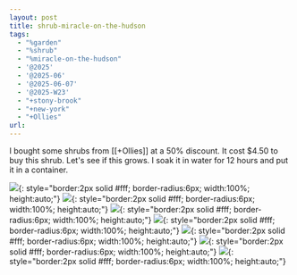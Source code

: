 ```yaml
---
layout: post
title: shrub-miracle-on-the-hudson
tags:
  - "%garden"
  - "%shrub"
  - "%miracle-on-the-hudson"
  - '@2025'
  - '@2025-06'
  - '@2025-06-07'
  - '@2025-W23'
  - "+stony-brook"
  - "+new-york"
  - "+Ollies"
url:
---
```


I bought some shrubs from [[+Ollies]] at a 50% discount. It cost $4.50 to buy this shrub.  Let's see if this grows.  I soak it in water for 12 hours and put it in a container.

![](https://i.imgur.com/3T8IO9x.jpeg){: style="border:2px solid #fff; border-radius:6px; width:100%; height:auto;"}
![](https://i.imgur.com/aoasTDY.jpeg){: style="border:2px solid #fff; border-radius:6px; width:100%; height:auto;"}
![](https://i.imgur.com/whzWqSE.jpeg){: style="border:2px solid #fff; border-radius:6px; width:100%; height:auto;"}
![](https://i.imgur.com/6Ovofdt.jpeg){: style="border:2px solid #fff; border-radius:6px; width:100%; height:auto;"}
![](https://i.imgur.com/6QrvoeM.jpeg){: style="border:2px solid #fff; border-radius:6px; width:100%; height:auto;"}
![](https://i.imgur.com/Xq3MBJU.jpeg){: style="border:2px solid #fff; border-radius:6px; width:100%; height:auto;"}
![](https://i.imgur.com/cKaGQRP.jpeg){: style="border:2px solid #fff; border-radius:6px; width:100%; height:auto;"}